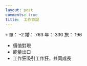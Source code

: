 ```yaml
---
layout: post
comments: true
title:  工作百說
---
```


:skull: 單： -2 婚： 763 年： 330 旅： 196

- 價值對現
- 能量出口
- 工作狂吸引工作狂，共同成長
